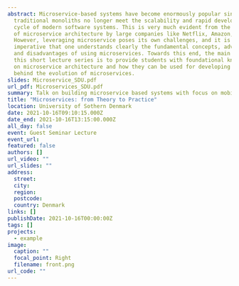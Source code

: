 ```yaml
---
abstract: Microservice-based systems have become enormously popular since
  traditional monoliths no longer meet the scalability and rapid development
  cycle of modern software systems. This is very much evident from the adoption
  of microservice architecture by large companies like Netflix, Amazon, etc.
  However, leveraging microservice poses its own challenges, and it is
  imperative that one understands clearly the fundamental concepts, advantages,
  and disadvantages of using microservices. Towards this end, the main goal of
  this short lecture series is to provide students with foundational knowledge
  on microservice architecture and how they can be used for developing mobile applications, with a background on the history and motivation
  behind the evolution of microservices.
slides: Microservice_SDU.pdf
url_pdf: Microservices_SDU.pdf
summary: Talk on building microservice based systems with focus on mobile Apps
title: "Microservices: from Theory to Practice"
location: University of Sothern Denmark
date: 2021-10-16T09:10:15.000Z
date_end: 2021-10-16T13:15:00.000Z
all_day: false
event: Guest Seminar Lecture
event_url:
featured: false
authors: []
url_video: ""
url_slides: ""
address:
  street:
  city:
  region:
  postcode:
  country: Denmark
links: []
publishDate: 2021-10-16T00:00:00Z
tags: []
projects:
  - example
image:
  caption: ""
  focal_point: Right
  filename: front.png
url_code: ""
---
```

